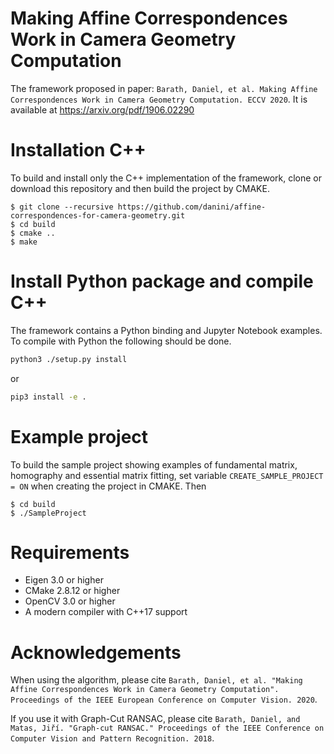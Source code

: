 # Making Affine Correspondences Work in Camera Geometry Computation

The framework proposed in paper: `Barath, Daniel, et al. Making Affine Correspondences Work in Camera Geometry Computation. ECCV 2020`.
It is available at https://arxiv.org/pdf/1906.02290

# Installation C++

To build and install only the C++ implementation of the framework, clone or download this repository and then build the project by CMAKE. 
```shell
$ git clone --recursive https://github.com/danini/affine-correspondences-for-camera-geometry.git
$ cd build
$ cmake ..
$ make
```

# Install Python package and compile C++

The framework contains a Python binding and Jupyter Notebook examples. To compile with Python the following should be done.

```bash
python3 ./setup.py install
```

or

```bash
pip3 install -e .
```

# Example project

To build the sample project showing examples of fundamental matrix, homography and essential matrix fitting, set variable `CREATE_SAMPLE_PROJECT = ON` when creating the project in CMAKE. 
Then 
```shell
$ cd build
$ ./SampleProject
```

# Requirements

- Eigen 3.0 or higher
- CMake 2.8.12 or higher
- OpenCV 3.0 or higher
- A modern compiler with C++17 support


# Acknowledgements

When using the algorithm, please cite `Barath, Daniel, et al. "Making Affine Correspondences Work in Camera Geometry Computation". Proceedings of the IEEE European Conference on Computer Vision. 2020`.

If you use it with Graph-Cut RANSAC, please cite `Barath, Daniel, and Matas, Jiří. "Graph-cut RANSAC." Proceedings of the IEEE Conference on Computer Vision and Pattern Recognition. 2018`.
